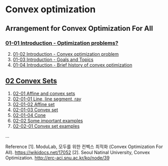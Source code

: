 # Convex optimization

## Arrangement for Convex Optimization For All


### [01-01 Introduction - Optimization problems?](https://www.evernote.com/l/AqN3jKgAC3JOmZGuM6dG3GELVwxOyScxiMk)
2. [01-02 Introduction - Convex optimization problem](https://www.evernote.com/l/AqNlPB4WSMpAw4dtOcKs797P6egO_f7ZNvM)
3. [01-03 Introduction - Goals and Topics](https://www.evernote.com/l/AqNzX2T7XtpF9ZYLmPAxS5-vQkjctYkbK3M)
4. [01-04 Introduction -  Brief history of convex optimization](https://www.evernote.com/l/AqMnB1fin1NMFJ1ukNCDDZMl6kXbFfqlwWc)


## [02 Convex Sets](https://www.evernote.com/l/AqPUR7PE7yZBcJU_tl02RF587FaalcPZavY)
1. [02-01 Affine and convex sets](https://www.evernote.com/l/AqM548D6jOxPg6NgNrUAoNUq7VpoVLqPxus)
2. [02-01-01 Line, line segment, ray](https://www.evernote.com/l/AqOlv9_KpUxLq6rBmERV4Sfy733xgppguM8)
3. [02-01-02 Affine set](https://www.evernote.com/l/AqP6HCiC0ZRItrHnSGmd2uPP7x5U5u99afs)
4. [02-01-03 Convex set](https://www.evernote.com/l/AqP0XvEIQDdJL73CVOcp0iS7EHZCS2g255I)
5. [02-01-04 Cone](https://www.evernote.com/l/AqMUCar2fOtDXI1WYadCbgcJgXm-NKbvsL8)
6. [02-02 Some important examples](https://www.evernote.com/l/AqNkPPWsjoVO8J2_c0wQXgBbcMn3xHJANKU)
7. [02-02-01 Convex set examples](https://www.evernote.com/l/AqPiDf_g9y1EloouhsD3TgDHnXljL6wxDUI)

...


Reference
[1]. ModuLab, 모두를 위한 컨벡스 최적화 (Convex Optimization For All). https://wikidocs.net/17052
[2]. Seoul Natinal University, Convex Optimization. http://erc-aci.snu.ac.kr/ko/node/39
